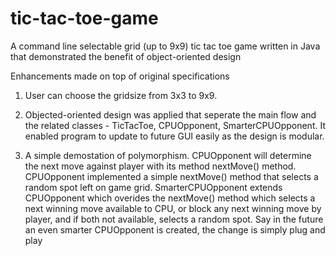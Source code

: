 # tic-tac-toe-game
 
A command line selectable grid (up to 9x9) tic tac toe game written in Java that demonstrated the benefit of object-oriented design

Enhancements made on top of original specifications
1) User can choose the gridsize from 3x3 to 9x9.

2) Objected-oriented design was applied that seperate the main flow and the related classes - TicTacToe, CPUOpponent, SmarterCPUOpponent. It enabled program to update to future GUI easily as the design is modular.

3) A simple demostation of polymorphism. CPUOpponent will determine the next move against player with its method nextMove() method. CPUOpponent implemented a simple nextMove() method that selects a random spot left on game grid. SmarterCPUOpponent extends CPUOpponent which overides the nextMove() method which selects a next winning move available to CPU, or block any next winning move by player, and if both not available, selects a random spot. Say in the future an even smarter CPUOpponent is created, the change is simply plug and play
